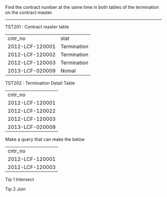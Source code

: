 Find the contract number at the same time in both tables of the termination on the contract master.

---

  

TST201 : Contract master table

|   |   |
|---|---|
|cntr_no|stat|
|2012-LCF-120001|Termination|
|2012-LCF-120002|Termination|
|2012-LCF-120003|Termination|
|2013-LCF-020009|Nomal|

TST202 : Termination Detail Table

|   |
|---|
|cntr_no|
|2012-LCF-120001|
|2012-LCF-120022|
|2012-LCF-120003|
|2013-LCF-020009|

Make a query that can make the below

|   |
|---|
|cntr_no|
|2012-LCF-120001|
|2012-LCF-120003|

Tip 1 Intersect

Tip 2 Join